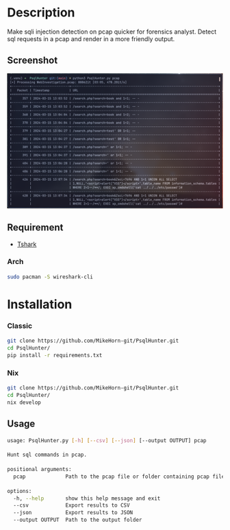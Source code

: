 # Description

Make sqli injection detection on pcap quicker for forensics analyst.
Detect sql requests in a pcap and render in a more friendly output.

## Screenshot

![image](./.assets/screen.png)

## Requirement

* [Tshark](https://www.wireshark.org/docs/man-pages/tshark.html)

### Arch

```bash
sudo pacman -S wireshark-cli
```

# Installation

### Classic

```bash
git clone https://github.com/MikeHorn-git/PsqlHunter.git
cd PsqlHunter/
pip install -r requirements.txt
```

### Nix

```bash
git clone https://github.com/MikeHorn-git/PsqlHunter.git
cd PsqlHunter/
nix develop
```

## Usage

```bash
usage: PsqlHunter.py [-h] [--csv] [--json] [--output OUTPUT] pcap

Hunt sql commands in pcap.

positional arguments:
  pcap             Path to the pcap file or folder containing pcap files

options:
  -h, --help       show this help message and exit
  --csv            Export results to CSV
  --json           Export results to JSON
  --output OUTPUT  Path to the output folder
```
